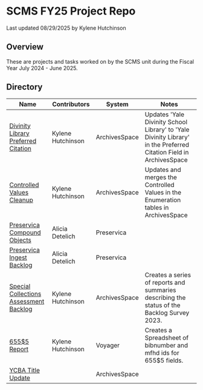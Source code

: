 # SCMS FY25 Project Repo
Last updated 08/29/2025 by Kylene Hutchinson

## Overview
These are projects and tasks worked on by the SCMS unit during the Fiscal Year July 2024 - June 2025.

## Directory
| Name | Contributors | System | Notes |
| ---- | ------------ | ------ | ---- |
| [Divinity Library Preferred Citation](/divinity_library_prefercite) | Kylene Hutchinson | ArchivesSpace | Updates 'Yale Divinity School Library' to 'Yale Divinity Library' in the Preferred Citation Field in ArchivesSpace |
| [Controlled Values Cleanup](/controlled_value_cleanup) | Kylene Hutchinson | ArchivesSpace | Updates and merges the Controlled Values in the Enumeration tables in ArchivesSpace |
| [Preservica Compound Objects](/preservica_compound_objects) | Alicia Detelich | Preservica | |
| [Preservica Ingest Backlog](/preservica_ingest_backlog) | Alicia Detelich | Preservica | |
| [Special Collections Assessment Backlog](/sc_assessment_backlog) | Kylene Hutchinson | ArchivesSpace | Creates a series of reports and summaries describing the status of the Backlog Survey 2023. |
| [655$5 Report](/report_655_5) | Kylene Hutchinson | Voyager | Creates a Spreadsheet of bibnumber and mfhd ids for 655$5 fields. |
| [YCBA Title Update](/ycba_title_update) |  | ArchivesSpace | |
